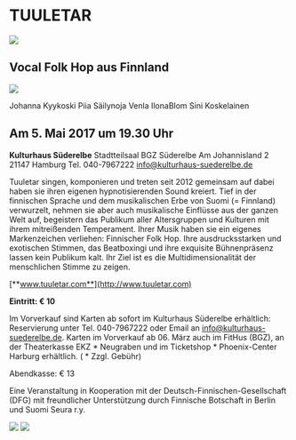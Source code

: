 # TUULETAR

[![](/img/_wsb_123x105_suomifinland100-tunnus_sininen_rgb.jpg)](http://www.finnland.de/public/default.aspx?contentid=356582&nodeid=37052&culture=de-DEwww.finnland.de/public/default.aspx?contentid=356582&nodeid=37052&culture=de-DE)

## Vocal Folk Hop aus Finnland

![](/img/_wsb_460x307_Tuuletar1+$C2$A9Maria+Baranova_web.jpg)

Johanna Kyykoski 
Piia Säilynoja 
Venla IlonaBlom 
Sini Koskelainen

## Am 5. Mai 2017 um 19.30 Uhr

**Kulturhaus Süderelbe** 
Stadtteilsaal BGZ Süderelbe 
Am Johannisland 2 
21147 Hamburg 
Tel. 040-7967222 
info@kulturhaus-suederelbe.de

Tuuletar singen, komponieren und treten seit 2012 gemeinsam auf dabei
haben sie ihren eigenen hypnotisierenden Sound kreiert. Tief in der
finnischen Sprache und dem musikalischen Erbe von Suomi (= Finnland)
verwurzelt, nehmen sie aber auch musikalische Einflüsse aus der ganzen
Welt auf, begeistern das Publikum aller Altersgruppen und Kulturen mit
ihrem mitreißenden Temperament. Ihrer Musik haben sie ein eigenes
Markenzeichen verliehen: Finnischer Folk Hop. Ihre ausdrucksstarken und
exotischen Stimmen, das Beatboxingi und ihre exquisite Bühnenpräsenz
lassen kein Publikum kalt. Ihr Ziel ist es die Multidimensionalität der
menschlichen Stimme zu zeigen.

[**www.tuuletar.com**](http://www.tuuletar.com)

**Eintritt: € 10**

Im Vorverkauf sind Karten ab sofort im Kulturhaus Süderelbe erhältlich:
Reservierung unter Tel. 040-7967222 oder Email an
<info@kulturhaus-suederelbe.de>. Karten im Vorverkauf ab 06. März auch
im FitHus (BGZ), an der Theaterkasse EKZ * Neugraben und im Ticketshop *
Phoenix-Center Harburg erhältlich. ( * Zzgl. Gebühr)

Abendkasse: € 13

Eine Veranstaltung in Kooperation mit der
Deutsch-Finnischen-Gesellschaft (DFG) mit freundlicher Unterstützung
durch Finnische Botschaft in Berlin und Suomi Seura r.y.

![](/img/_wsb_112x40_dfg_logo_blau.jpg)
![](/img/_wsb_124x93_sponsorilogo.jpg)
